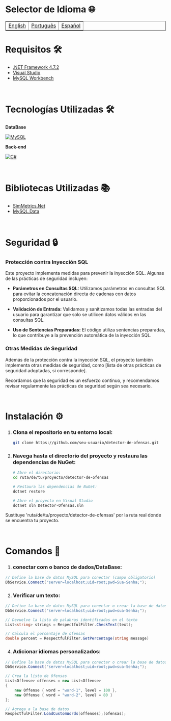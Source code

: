 # Selector de Idioma 🌐

<table border=1>
  <tr>
    <td><a href="https://github.com/JaymeFernandes/Detector_Ofensas/blob/main/Local-Dll/README.md">English</a></td>
    <td><a href="https://github.com/JaymeFernandes/Detector_Ofensas/blob/main/Local-Dll/README_pt.md">Português</a></td>
    <td><a href="https://github.com/JaymeFernandes/Detector_Ofensas/blob/main/Local-Dll/README_es.md">Español</a></td>
  </tr>
</table>

# Requisitos 🛠️

- [.NET Framework 4.7.2](https://dotnet.microsoft.com/pt-br/download/dotnet-framework/net472)
- [Visual Studio](https://visualstudio.microsoft.com/pt-br/)
- [MySQL Workbench](https://dev.mysql.com/downloads/)

<br>

# Tecnologías Utilizadas 🛠️

**DataBase** 

[![MySQL](https://img.shields.io/badge/MySQL-005C84?style=for-the-badge&logo=mysql&logoColor=white)](https://www.mysql.com/)

**Back-end** 

[![C#](https://img.shields.io/badge/C%23-239120?style=for-the-badge&logo=c-sharp&logoColor=white)](https://dotnet.microsoft.com/pt-br/languages/csharp)

<br>

# Bibliotecas Utilizadas 📚
- [SimMetrics.Net](https://www.nuget.org/packages/SimMetrics.Net) 
- [MySQL.Data](https://www.nuget.org/packages/MySql.Data/)

<br>

# Seguridad 🔒

### Protección contra Inyección SQL

Este proyecto implementa medidas para prevenir la inyección SQL. Algunas de las prácticas de seguridad incluyen:

- **Parámetros en Consultas SQL:** Utilizamos parámetros en consultas SQL para evitar la concatenación directa de cadenas con datos proporcionados por el usuario.

- **Validación de Entrada:** Validamos y sanitizamos todas las entradas del usuario para garantizar que solo se utilicen datos válidos en las consultas SQL.

- **Uso de Sentencias Preparadas:** El código utiliza sentencias preparadas, lo que contribuye a la prevención automática de la inyección SQL.

### Otras Medidas de Seguridad

Además de la protección contra la inyección SQL, el proyecto también implementa otras medidas de seguridad, como [lista de otras prácticas de seguridad adoptadas, si corresponde].

Recordamos que la seguridad es un esfuerzo continuo, y recomendamos revisar regularmente las prácticas de seguridad según sea necesario.

<br>

# Instalación ⚙️

1. ### Clona el repositorio en tu entorno local:

   ```bash
   git clone https://github.com/seu-usuario/detector-de-ofensas.git

2. ### Navega hasta el directorio del proyecto y restaura las dependencias de NuGet:
   ```bash
   # Abre el directorio:
   cd ruta/de/tu/proyecto/detector-de-ofensas

   # Restaura las dependencias de NuGet:
   dotnet restore

   # Abre el proyecto en Visual Studio
   dotnet sln Detector-Ofensas.sln
   ```

Sustituye 'ruta/de/tu/proyecto/detector-de-ofensas' por la ruta real donde se encuentra tu proyecto.

<br>

# Comandos 💬

  1. ### conectar com o banco de dados/DataBase:
```csharp
// Define la base de datos MySQL para conectar (campo obligatorio)
DbService.Connect("server=localhost;uid=root;pwd=Sua-Senha;");
```

  2. ### Verificar um texto:
```csharp
// Define la base de datos MySQL para conectar o crear la base de datos
DbService.Connect("server=localhost;uid=root;pwd=sua-Senha;");

// Devuelve la lista de palabras identificadas en el texto
List<string> strings = RespectfulFilter.CheckText(text);

// Calcula el porcentaje de ofensas
double percent = RespectfulFilter.GetPercentage(string message)
```

  4. ### Adicionar idiomas personalizados:

```csharp
// Define la base de datos MySQL para conectar o crear la base de datos
DbService.Connect("server=localhost;uid=root;pwd=sua-Senha;");

// Crea la lista de Ofensas
List<Offense> offenses = new List<Offense> 
{
    new Offense { word = "word-1", level = 100 },
    new Offense { word = "word-2", level = 80 }
};

// Agrega a la base de datos
RespectfulFilter.LoadCustomWords(offenses);(ofensas);
```